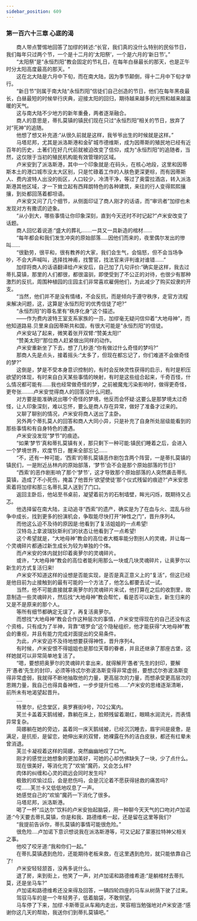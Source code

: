 ```yaml
---
sidebar_position: 609
---
```

### 第一百六十三章 心底的渴  


　　商人带点警惕地回答了加缪的转述:“长官，我们真的没什么特别的民俗节日，我们每年只过两个节，一个是十二月的‘太阳祭’，一个是六月的‘新日节’。”  
　　“太阳祭”是“永恒烈阳”教会固定的节礼日，在每年白昼最长的那天，也是正午时分太阳高度最高的那天。“  
　　这在北大陆是六月中下旬，而在南大陆，因为季节颠倒，得十二月中下旬才举行。  
　　“新日节”则属于南大陆“永恒烈阳”信徒们自己创造的节日，他们在每年黑夜最长，白昼最短的时候举行庆典，迎接太阳的回归，期待越来越多的光照和越来越温暖的天气。  
　　这与南大陆不少地方的新年重叠，两者逐渐融合。  
　　商人的意思是，蒂扎莫镇的镇民们现在只过“永恒烈阳”相关的节日，放弃了对“死神”的追随。  
　　他想了想又补充道:“从很久前就是这样，我爷爷出生的时候就是这样。”  
　　马塔尼邦，尤其是派洛斯港和金矿城市德维斯，成为因蒂斯的殖民地已经有近百年的历史，土著们在好几代前就被迫改变了信仰，成为“永恒烈阳”的追随者，当然，这仅限于当初的殖民机构能有效管理的区域。  
　　卢米安到了派洛斯港，其中一个印象就是:在码头，在核心地段，这里和因蒂斯本土的港口城市没太大区别，只是忙碌着工作的人肤色更深更棕，而有因蒂斯人、费内波特人出没的街区，人口较少，冷清干净，等过了奥雷拉酒店，转入派洛斯港其他区域，才一下耸立起有西拜朗特色的各种建筑，来往的行人变得熙熙攘攘，到处都回荡着都坦语。  
　　卢米安又问了几个细节，从侧面印证了商人刚才的话语，而“审讯者”加缪也未发现对方有撒谎的迹象。  
　　“从小到大，哪些事情让你印象深刻，直到今天还时不时记起?”卢米安改变了话题。  
　　商人回忆着说道:“盛大的葬礼.……一具又一具新造的棺材......  
　　“每年都会和我们发生冲突的原始部落…..因他们而来的，夜里偶尔发出的惨叫......  
　　“很勤劳，很平和，很有教养的大家，我们会生气，会恼怒，但不会当场争吵，不会大声喊叫，选择找神甫，找警官，找法官来评判谁对谁错......”  
　　加缪将商人的话语翻译给卢米安后，自己加了几句评价:“确实是这样，我去过蒂扎莫镇，那里的人们都很，都很温驯，即使受到了不公正的对待，也很少有那种激烈的反抗，周围种植园的庄园主们非常喜欢雇佣他们，为此减少了购买奴隶的开支。  
　　“当然，他们并不是没有情绪，不会反抗，而是倾向于遵守秩序，走官方流程来解决问题，这，这算是‘永恒烈阳’的优秀信徒了吧?”  
　　“永恒烈阳”的尊名里有“秩序化身”这个描述。  
　　——作为费内波特王室支系家族的一员，加缪毫无疑问信仰着“大地母神”，而他知道路易.贝里来自因蒂斯共和国，有很大可能是“永恒烈阳”的信徒。  
　　卢米安站了起来，微笑着张开双臂:“赞美太阳!”  
　　“赞美太阳!”那位商人赶紧做出同样的动作。  
　　卢米安重新坐了下去，想了几秒道:“你有做过什么奇怪的梦吗?”  
　　那商人先是点头，接着摇头:“太多了，但现在都忘记了，你们难道不会做奇怪的梦?”  
　　这倒是，梦是不受本身意识控制的，有时会反映灵性获得的启示，有时是积压欲望的体现，有时来自白天某些事情的映射，有时是这些组合起来，千奇百怪，什么情况都可能有……我也经常做奇怪的梦，之前被魔鬼污染影响时，做得更奇怪，更夸张.…….卢米安觉得商人的回答没什么问题。  
　　对方要是能准确说出哪个奇怪的梦境，他反而会怀疑:这要么是那梦境太过奇怪，让人印象深刻，难以忘怀，要么是商人存在异常，做好了准备才过来的。  
　　又聊了聊别的情况，卢米安将商人送出了主卧。  
　　另外两个蒂扎莫人的回答和商人大同小异，只是补充了自身所处层级能看到的那些事情和有自身特色的遭遇。  
　　卢米安没发现“梦节”的痕迹。  
　　“如果‘梦节’真和蒂扎莫镇有关，那只剩下一种可能:镇民们睡着之后，会进入一个梦境世界，欢度节日，醒来全部忘记......  
　　“不，还有一种可能，‘西索’的蒂扎莫镇恶作剧包含两个阵营，一是蒂扎莫镇的镇民们，一是附近丛林内的原始部落，‘梦节’会不会是那个原始部落的节日?  
　　“西索’的恶作剧影响了那个‘梦节’，这才导致那个原始部落的人突然袭击蒂扎莫镇，造成了不小死伤，掩盖了他晋升‘欲望使徒’那个仪式残留的痕迹?”卢米安思索着将加缪和那三名蒂扎莫人送到了门口。  
　　返回主卧后，他站至书桌前，凝望着前方的石制墙壁，眸光闪烁，既期待又忐忑。  
　　他选择留在南大陆，主动追寻“西索”的遗产，确实是为了在血与火、混乱与纷争中成长，找到更多的扮演机会，争取能尽快打开“神性之门”，晋升序列4。  
　　而他这么迫不及待的原因是:他看到了复活姐姐的一点希望!  
　　汉特岛上拿波瑞狄斯利们的状态让他看到了一点希望!  
　　这个希望就是，“大地母神”教会的高位者大概率能分割别人的灵魂，并让每一个灵魂碎片都通过新生成长为较为单独的个体。  
　　而卢米安的体内就封印着奥萝尔的灵魂碎片。  
　　或许，“大地母神”教会的高位者能利用那么一块或几块灵魂碎片，让奥萝尔以新生的方式复活归来!  
　　卢米安不知道这样的设想是否能实现，是否是真正意义上的“复活”，但这已经是他目前为止接触到的最有可能的一个方法了，他怎么都要去试一试。  
　　当然，他不可能直接就拿奥萝尔的灵魂碎片来试，他打算在之后的收割里，故意制造一些灵魂碎片，然后找“大地母神”教会帮忙，看是否可以新生，新生归来的又是不是原来的那个人。  
　　等所有细节都确定无误了，再复活奥萝尔。  
　　而想找“大地母神”教会合作这种层次的事情，卢米安觉得现在的自己还没有这个资格，只有成为了半神，背靠“塔罗会”这个隐秘组织，他才能获得“大地母神”教会的重视，并且有能力完成对面提出的交易条件。  
　　为此，卢米安迫不及待地想要获得神性，晋升序列4。  
　　有时候，卢米安恨不得姐姐也是那位天尊的眷者，并且还继承了那座古堡，这样她就可以非常简单地复活了。  
　　“嗯，要想把奥萝尔的灵魂碎片拿出来，就得解开‘愚者’先生的封印，要解开‘愚者’先生的封印，必须等待忒尔弥波洛斯变得非常虚弱，要想忒尔弥波洛斯变得非常虚弱，我就得不断地抽取他的力量，更高层次的力量，而想承受更高层次的恩赐力量，我自己也得具备神性，一步步提升位格……”卢米安的思绪逐渐清晰，前所未有地渴望起晋升。  
　　....  
　　特里尔，纪念堂区，奥罗赛街9号，702公寓内。  
　　芙兰卡盖着天鹅绒被，靠躺在床上，脸颊残留着潮红，眼睛水润流光，而表情异常复杂。  
　　简娜躺在她的旁边，盖着同一床天鹅绒被，已经沉沉睡去，眉宇间是疲惫，是满足，是抗拒，是留恋，她伸出来的双臂，她裸露在外的洁白皮肤，都还有红晕未曾消退。  
　　芙兰卡凝视着这样的简娜，突然幽幽地叹了口气。  
　　刚才的感觉比她想象的更加美好，可她的心却仿佛缺失了一块，少了点什么。  
　　现在很美好，等消化完了“欢愉”魔药，又会怎么样?  
　　肉体的纠缠和心灵的疏远会同时发生吗?  
　　极致的欢愉过后，会是悲伤吗，会是沉沦着不愿获得拯救的痛苦吗?  
　　哎......芙兰卡又低低地叹息了一声。  
　　她感觉自己的“欢愉”魔药一下消化了很多。  
　　马塔尼邦，派洛斯港。  
　　喝了一杯“瓜达尔”饮料的卢米安抬起脑袋，用一种聊今天天气的口吻对卢加诺道:“今天要去蒂扎莫镇，你是和我、路德维希一起，还是留在这里等我们?  
　　“我提前告诉你，蒂扎莫镇的事情可能很危险。”  
　　很危险....卢加诺下意识想说我在派洛斯港等，可又记起了蒙塞拉特神父相关之事。  
　　他咬了咬牙道:“我和你们一起。”  
　　在蒂扎莫镇遇到危险，还能期待老板来救，在这里遇到危险，就只能依靠自己了!  
　　卢米安轻轻颔首，没再多说什么。  
　　退了房，来到街上，他笑了一声，对卢加诺和路德维希道:“是躺棺材去蒂扎莫，还是坐马车?”  
　　卢加诺和路德维希还没来得及回答，一辆四轮四座的马车从树荫下驶了过来。  
　　驾驭马车的是一个年轻男子，低着脑袋，不敢侧望。  
　　马车停了下来，加缪.卡斯蒂亚从车厢内走出，笑容相当勉强地对卢米安道:“感谢你这几天的帮助，我送你们到蒂扎莫镇吧。”  

